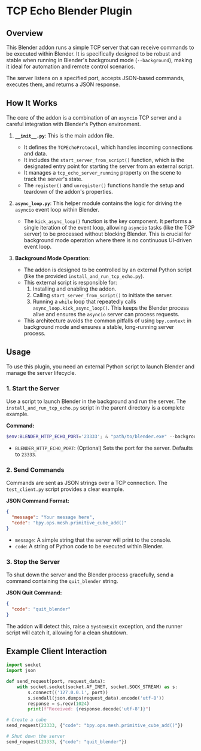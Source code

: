 # TCP Echo Blender Plugin

## Overview

This Blender addon runs a simple TCP server that can receive commands to be executed within Blender. It is specifically designed to be robust and stable when running in Blender's background mode (`--background`), making it ideal for automation and remote control scenarios.

The server listens on a specified port, accepts JSON-based commands, executes them, and returns a JSON response.

## How It Works

The core of the addon is a combination of an `asyncio` TCP server and a careful integration with Blender's Python environment.

1.  **`__init__.py`**: This is the main addon file.
    *   It defines the `TCPEchoProtocol`, which handles incoming connections and data.
    *   It includes the `start_server_from_script()` function, which is the designated entry point for starting the server from an external script.
    *   It manages a `tcp_echo_server_running` property on the scene to track the server's state.
    *   The `register()` and `unregister()` functions handle the setup and teardown of the addon's properties.

2.  **`async_loop.py`**: This helper module contains the logic for driving the `asyncio` event loop within Blender.
    *   The `kick_async_loop()` function is the key component. It performs a single iteration of the event loop, allowing `asyncio` tasks (like the TCP server) to be processed without blocking Blender. This is crucial for background mode operation where there is no continuous UI-driven event loop.

3.  **Background Mode Operation**:
    *   The addon is designed to be controlled by an external Python script (like the provided `install_and_run_tcp_echo.py`).
    *   This external script is responsible for:
        1.  Installing and enabling the addon.
        2.  Calling `start_server_from_script()` to initiate the server.
        3.  Running a `while` loop that repeatedly calls `async_loop.kick_async_loop()`. This keeps the Blender process alive and ensures the `asyncio` server can process requests.
    *   This architecture avoids the common pitfalls of using `bpy.context` in background mode and ensures a stable, long-running server process.

## Usage

To use this plugin, you need an external Python script to launch Blender and manage the server lifecycle.

### 1. Start the Server

Use a script to launch Blender in the background and run the server. The `install_and_run_tcp_echo.py` script in the parent directory is a complete example.

**Command:**
```powershell
$env:BLENDER_HTTP_ECHO_PORT='23333'; & "path/to/blender.exe" --background --python install_and_run_tcp_echo.py
```

*   `BLENDER_HTTP_ECHO_PORT`: (Optional) Sets the port for the server. Defaults to `23333`.

### 2. Send Commands

Commands are sent as JSON strings over a TCP connection. The `test_client.py` script provides a clear example.

**JSON Command Format:**
```json
{
  "message": "Your message here",
  "code": "bpy.ops.mesh.primitive_cube_add()"
}
```

*   `message`: A simple string that the server will print to the console.
*   `code`: A string of Python code to be executed within Blender.

### 3. Stop the Server

To shut down the server and the Blender process gracefully, send a command containing the `quit_blender` string.

**JSON Quit Command:**
```json
{
  "code": "quit_blender"
}
```

The addon will detect this, raise a `SystemExit` exception, and the runner script will catch it, allowing for a clean shutdown.

## Example Client Interaction

```python
import socket
import json

def send_request(port, request_data):
    with socket.socket(socket.AF_INET, socket.SOCK_STREAM) as s:
        s.connect(('127.0.0.1', port))
        s.sendall(json.dumps(request_data).encode('utf-8'))
        response = s.recv(1024)
        print(f"Received: {response.decode('utf-8')}")

# Create a cube
send_request(23333, {"code": "bpy.ops.mesh.primitive_cube_add()"})

# Shut down the server
send_request(23333, {"code": "quit_blender"})
